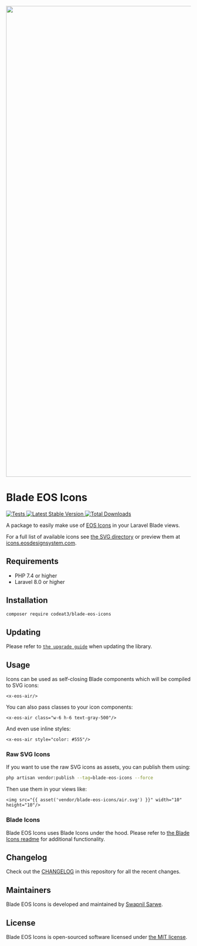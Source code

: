 <p align="center">
    <img src="https://banners.beyondco.de/Blade%20EOS%20Icons.png?theme=light&packageManager=composer+require&packageName=codeat3%2Fblade-eos-icons&pattern=architect&style=style_1&description=A+package+to+use+EOS+icons+in+your+Laravel+Blade+views&md=1&showWatermark=1&fontSize=100px&images=https%3A%2F%2Flaravel.com%2Fimg%2Flogomark.min.svg" width="1280" title="Social Card Blade EOS Icons">
</p>

# Blade EOS Icons

<a href="https://github.com/codeat3/blade-eos-icons/actions?query=workflow%3ATests">
    <img src="https://github.com/codeat3/blade-eos-icons/workflows/Tests/badge.svg" alt="Tests">
</a>
<a href="https://packagist.org/packages/codeat3/blade-eos-icons">
    <img src="https://img.shields.io/packagist/v/codeat3/blade-eos-icons" alt="Latest Stable Version">
</a>
<a href="https://packagist.org/packages/codeat3/blade-eos-icons">
    <img src="https://img.shields.io/packagist/dt/codeat3/blade-eos-icons" alt="Total Downloads">
</a>

A package to easily make use of [EOS Icons](https://gitlab.com/SUSE-UIUX/eos-icons) in your Laravel Blade views.

For a full list of available icons see [the SVG directory](resources/svg) or preview them at [icons.eosdesignsystem.com](https://icons.eosdesignsystem.com/).

## Requirements

- PHP 7.4 or higher
- Laravel 8.0 or higher

## Installation

```bash
composer require codeat3/blade-eos-icons
```

## Updating

Please refer to [`the upgrade guide`](UPGRADE.md) when updating the library.

## Usage

Icons can be used as self-closing Blade components which will be compiled to SVG icons:

```blade
<x-eos-air/>
```

You can also pass classes to your icon components:

```blade
<x-eos-air class="w-6 h-6 text-gray-500"/>
```

And even use inline styles:

```blade
<x-eos-air style="color: #555"/>
```

### Raw SVG Icons

If you want to use the raw SVG icons as assets, you can publish them using:

```bash
php artisan vendor:publish --tag=blade-eos-icons --force
```

Then use them in your views like:

```blade
<img src="{{ asset('vendor/blade-eos-icons/air.svg') }}" width="10" height="10"/>
```

### Blade Icons

Blade EOS Icons uses Blade Icons under the hood. Please refer to [the Blade Icons readme](https://github.com/blade-ui-kit/blade-icons) for additional functionality.

## Changelog

Check out the [CHANGELOG](CHANGELOG.md) in this repository for all the recent changes.

## Maintainers

Blade EOS Icons is developed and maintained by [Swapnil Sarwe](https://swapnilsarwe.com).

## License

Blade EOS Icons is open-sourced software licensed under [the MIT license](LICENSE.md).
